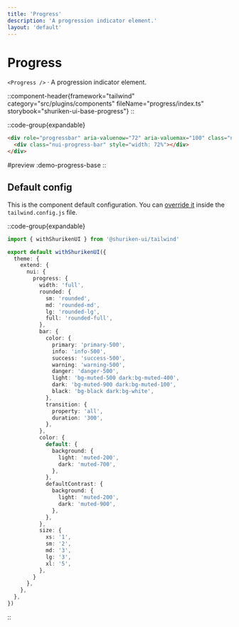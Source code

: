 ```yaml
---
title: 'Progress'
description: 'A progression indicator element.'
layout: 'default'
---
```


# Progress

`<Progress />` · A progression indicator element.

::component-header{framework="tailwind" category="src/plugins/components" fileName="progress/index.ts" storybook="shuriken-ui-base-progress"}
::

::code-group{expandable}

```html [demo-progress-base.html]
<div role="progressbar" aria-valuenow="72" aria-valuemax="100" class="nui-progress nui-progress-primary nui-progress-default nui-progress-sm nui-progress-full">
  <div class="nui-progress-bar" style="width: 72%"></div>
</div>
```

#preview
:demo-progress-base
::

## Default config

This is the component default configuration. You can [override it](/docs/tailwind/theming/configuration) inside the `tailwind.config.js` file.

::code-group{expandable}

```ts [tailwind.config.ts]
import { withShurikenUI } from '@shuriken-ui/tailwind'

export default withShurikenUI({
  theme: {
    extend: {
      nui: {
        progress: {
          width: 'full',
          rounded: {
            sm: 'rounded',
            md: 'rounded-md',
            lg: 'rounded-lg',
            full: 'rounded-full',
          },
          bar: {
            color: {
              primary: 'primary-500',
              info: 'info-500',
              success: 'success-500',
              warning: 'warning-500',
              danger: 'danger-500',
              light: 'bg-muted-500 dark:bg-muted-400',
              dark: 'bg-muted-900 dark:bg-muted-100',
              black: 'bg-black dark:bg-white',
            },
            transition: {
              property: 'all',
              duration: '300',
            },
          },
          color: {
            default: {
              background: {
                light: 'muted-200',
                dark: 'muted-700',
              },
            },
            defaultContrast: {
              background: {
                light: 'muted-200',
                dark: 'muted-900',
              },
            },
          },
          size: {
            xs: '1',
            sm: '2',
            md: '3',
            lg: '3',
            xl: '5',
          },
        }
      },
    },
  },
})
```
::